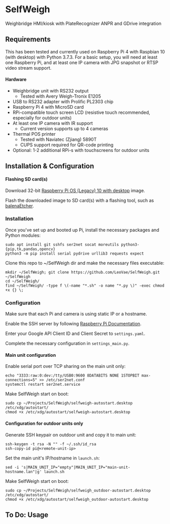 # SelfWeigh
Weighbridge HMI/kiosk with PlateRecognizer ANPR and GDrive integration


## Requirements

This has been tested and currently used on Raspberry Pi 4 with Raspbian 10 (with desktop) with Python 3.7.3. For a basic setup, you will need at least one Raspberry Pi, and at least one IP camera with JPG snapshot or RTSP video stream support.

#### Hardware
- Weighbridge unit with RS232 output
    - Tested with Avery Weigh-Tronix E1205
- USB to RS232 adapter with Prolific PL2303 chip
- Raspberry Pi 4 with MicroSD card
- RPi-compatible touch screen LCD (resistive touch recommended, especially for outdoor units)
- At least one IP camera with IR support
    - Current version supports up to 4 cameras
- Thermal POS printer
    - Tested with Naviatec (Zjiang) 5890T
    - CUPS support required for QR-code printing
- Optional: 1-2 additional RPi-s with touchscreens for outdoor units

## Installation & Configuration
#### Flashing SD card(s)
Download 32-bit [Raspberry Pi OS (Legacy) 10 with desktop](https://www.raspberrypi.com/software/operating-systems/#raspberry-pi-os-legacy) image.

Flash the downloaded image to SD card(s) with a flashing tool, such as [balenaEtcher](https://www.balena.io/etcher/).

### Installation
Once you've set up and booted up Pi, install the necessary packages and Python modules:
```
sudo apt install git sshfs ser2net socat moreutils python3-{pip,tk,pandas,opencv}
python3 -m pip install serial pydrive urllib3 requests expect
```

Clone this repo to ~/SelfWeigh dir and make the necessary files executable:
```
mkdir ~/SelfWeigh; git clone https://github.com/LeoVae/SelfWeigh.git ~/SelfWeigh
cd ~/SelfWeigh/
find ~/SelfWeigh/ -type f \(-name "*.sh" -o name "*.py \)" -exec chmod +x {} \;
```

### Configuration
Make sure that each Pi and camera is using static IP or a hostname.

Enable the SSH server by following [Raspberry Pi Documentation](https://www.raspberrypi.com/documentation/computers/remote-access.html#ssh).

Enter your Google API Client ID and Client Secret to ```settings.yaml```.

Complete the necessary configuration in ```settings_main.py```.



#### Main unit configuration

Enable serial port over TCP sharing on the main unit only:
```
echo "3333:raw:0:dev:/tty/USB0:9600 8DATABITS NONE 1STOPBIT max-connections=5" >> /etc/ser2net.conf
systemctl restart ser2net.service
```

Make SelfWeigh start on boot:
```
sudo cp ~/Projects/SelfWeigh/selfweigh-autostart.desktop /etc/xdg/autostart/
chmod +x /etc/xdg/autostart/selfweigh-autostart.desktop
```


#### Configuration for outdoor units only
Generate SSH keypair on outdoor unit and copy it to main unit:
```
ssh-keygen -t rsa -N "" -f ~/.ssh/id_rsa
ssh-copy-id pi@<remote-unit-ip>
```
Set the main unit's IP/hostname in ```launch.sh```:
```
sed -i 's|MAIN_UNIT_IP="empty"|MAIN_UNIT_IP="main-unit-hostname.lan"|g' launch.sh
```

Make SelfWeigh start on boot:
```
sudo cp ~/Projects/SelfWeigh/selfweigh_outdoor-autostart.desktop /etc/xdg/autostart/
chmod +x /etc/xdg/autostart/selfweigh_outdoor-autostart.desktop
```

## To Do: Usage
